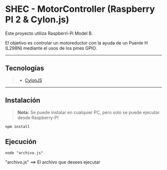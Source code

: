 SHEC - MotorController (Raspberry PI 2 & Cylon.js)
===================


Este proyecto utiliza Raspberri-Pi Model B.

El objetivo es controlar un motoreductor con la ayuda de un Puente H (L298N) mediante el usos de los pines GPIO.

----------


Tecnologías
-------------
> - [CylonJS](https://cylonjs.com/documentation/platforms/raspberry-pi/)

----------

Instalación
-------------
> **Nota:**
Se puede instalar en cualquier PC, pero solo se puede ejecutar desde Raspberry-PI

```
npm install
```
Ejecución
-------------
```
node "archivo.js"
```
"archivo.js" ==> El archivo que desees ejecutar
